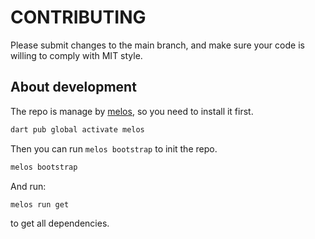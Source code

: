 # CONTRIBUTING

Please submit changes to the main branch, and make sure your code is willing to comply with MIT style.

## About development

The repo is manage by [melos][], so you need to install it first.

```bash
dart pub global activate melos
```

Then you can run `melos bootstrap` to init the repo.

```bash
melos bootstrap
```

And run:

```bash
melos run get
```

to get all dependencies.

[melos]: https://melos.invertase.dev
